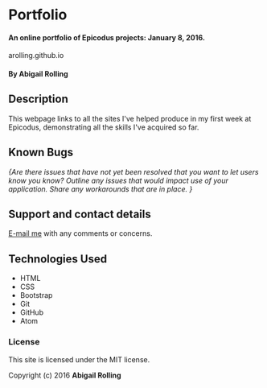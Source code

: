 # Portfolio

#### An online portfolio of Epicodus projects: January 8, 2016.
arolling.github.io

#### By **Abigail Rolling**

## Description

This webpage links to all the sites I've helped produce in my first week at Epicodus, demonstrating all the skills I've acquired so far.

## Known Bugs

_{Are there issues that have not yet been resolved that you want to let users know you know?  Outline any issues that would impact use of your application.  Share any workarounds that are in place. }_

## Support and contact details

[E-mail me](mailto:arolling@gmail.com) with any comments or concerns.

## Technologies Used

* HTML
* CSS
* Bootstrap
* Git
* GitHub
* Atom

### License

This site is licensed under the MIT license.

Copyright (c) 2016 **Abigail Rolling**
